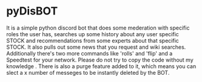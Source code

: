 # pyDisBOT
It is a simple python discord bot that does some mederation with specific roles the user has, searches up some history about any user specific STOCK and recommendations from some experts about that specific STOCK. It also pulls out some news that you request and wiki searches. Additionally there's two more commands like 'rolls' and 'flip' and a Speedtest for your network. Please do not try to copy the code without my knowledge .
There is also a purge feature added to it, which means you can slect a x number of messeges to be instantly deleted by the BOT.
